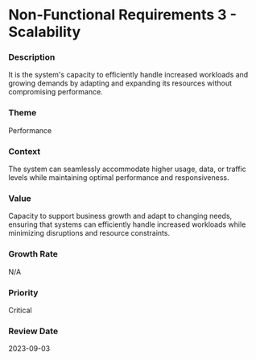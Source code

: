 

#  Non-Functional Requirements 3 - Scalability



### Description

It is the system's capacity to efficiently handle increased workloads and growing demands by adapting and expanding its resources without compromising performance.




### Theme

Performance





### Context

The system can seamlessly accommodate higher usage, data, or traffic levels while maintaining optimal performance and responsiveness.





### Value

Capacity to support business growth and adapt to changing needs, ensuring that systems can efficiently handle increased workloads while minimizing disruptions and resource constraints.





### Growth Rate

N/A









### Priority

Critical



















### Review Date

2023-09-03

